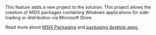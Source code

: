 This feature adds a new project to the solution. This project allows the creation of MSIX packages containing Windows applications for side-loading or distribution via Microsoft Store.

Read more about [MSIX Packaging](https://aka.ms/msix) and [packaging desktop apps.](https://docs.microsoft.com/windows/msix/desktop/desktop-to-uwp-packaging-dot-net)
